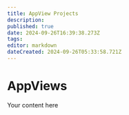```yaml
---
title: AppView Projects
description: 
published: true
date: 2024-09-26T16:39:38.273Z
tags: 
editor: markdown
dateCreated: 2024-09-26T05:33:58.721Z
---
```


# AppViews
Your content here
